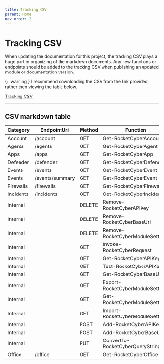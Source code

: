 ```yaml
---
title: Tracking CSV
parent: Home
nav_order: 2
---
```


# Tracking CSV

When updating the documentation for this project, the tracking CSV plays a huge part in organizing of the markdown documents. Any new functions or endpoints should be added to the tracking CSV when publishing an updated module or documentation version.

{: .warning }
I recommend downloading the CSV from the link provided rather then viewing the table below.

[Tracking CSV](https://github.com/Celerium/Celerium.RocketCyber/blob/main/docs/Endpoints.csv)

---

## CSV markdown table

|Category |EndpointUri    |Method|Function                        |Complete|Notes|
|---------|---------------|------|--------------------------------|--------|-----|
|Account  |/account       |GET   |Get-RocketCyberAccount          |YES     |     |
|Agents   |/agents        |GET   |Get-RocketCyberAgent            |YES     |     |
|Apps     |/apps          |GET   |Get-RocketCyberApp              |YES     |     |
|Defender |/defender      |GET   |Get-RocketCyberDefender         |YES     |     |
|Events   |/events        |GET   |Get-RocketCyberEvent            |YES     |     |
|Events   |/events/summary|GET   |Get-RocketCyberEvent            |YES     |     |
|Firewalls|/firewalls     |GET   |Get-RocketCyberFirewall         |YES     |     |
|Incidents|/incidents     |GET   |Get-RocketCyberIncident         |YES     |     |
|Internal |               |DELETE|Remove-RocketCyberAPIKey        |YES     |     |
|Internal |               |DELETE|Remove-RocketCyberBaseUri       |YES     |     |
|Internal |               |DELETE|Remove-RocketCyberModuleSettings|YES     |     |
|Internal |               |GET   |Invoke-RocketCyberRequest       |YES     |     |
|Internal |               |GET   |Get-RocketCyberAPIKey           |YES     |     |
|Internal |               |GET   |Test-RocketCyberAPIKey          |YES     |     |
|Internal |               |GET   |Get-RocketCyberBaseUri          |YES     |     |
|Internal |               |GET   |Export-RocketCyberModuleSettings|YES     |     |
|Internal |               |GET   |Get-RocketCyberModuleSettings   |YES     |     |
|Internal |               |GET   |Import-RocketCyberModuleSettings|YES     |     |
|Internal |               |POST  |Add-RocketCyberAPIKey           |YES     |     |
|Internal |               |POST  |Add-RocketCyberBaseUri          |YES     |     |
|Internal |               |PUT   |ConvertTo-RocketCyberQueryString|YES     |     |
|Office   |/office        |GET   |Get-RocketCyberOffice           |YES     |     |

